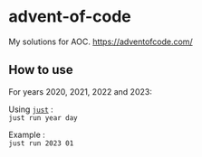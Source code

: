 # advent-of-code
My solutions for AOC.
https://adventofcode.com/

## How to use 
For years 2020, 2021, 2022 and 2023:

Using [`just`](https://github.com/casey/just) :  
`just run year day`  

Example :  
`just run 2023 01`  
